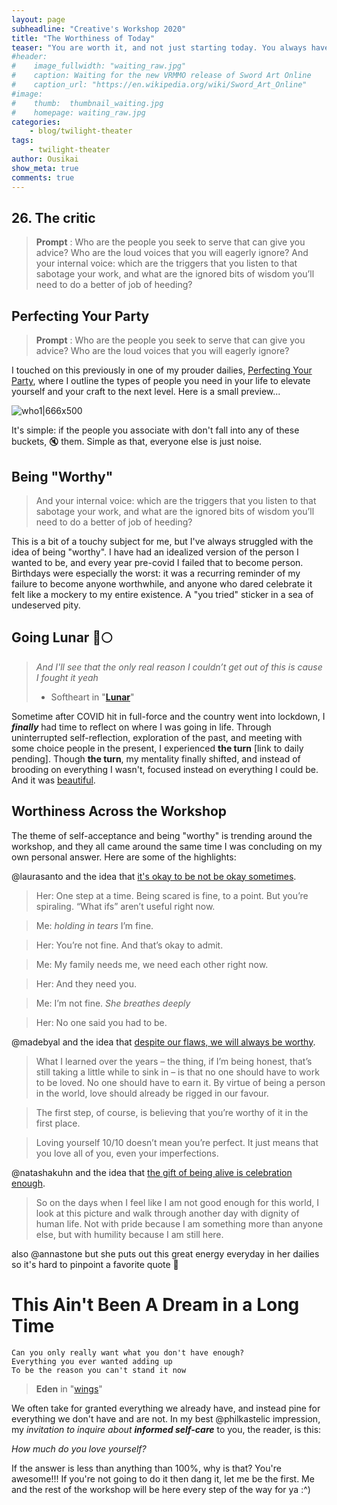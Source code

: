 ```yaml
---
layout: page
subheadline: "Creative's Workshop 2020"
title: "The Worthiness of Today"
teaser: "You are worth it, and not just starting today. You always have been."
#header:
#    image_fullwidth: "waiting_raw.jpg"
#    caption: Waiting for the new VRMMO release of Sword Art Online
#    caption_url: "https://en.wikipedia.org/wiki/Sword_Art_Online"
#image:
#    thumb:  thumbnail_waiting.jpg
#    homepage: waiting_raw.jpg
categories:
    - blog/twilight-theater
tags:
    - twilight-theater
author: Ousikai
show_meta: true
comments: true
---
```

## 26. The critic

> **Prompt** : Who are the people you seek to serve that can give you advice? Who are the loud voices that you will eagerly ignore?
> And your internal voice: which are the triggers that you listen to that sabotage your work, and what are the ignored bits of wisdom you’ll need to do a better of job of heeding?

## Perfecting Your Party 
> **Prompt** : Who are the people you seek to serve that can give you advice? Who are the loud voices that you will eagerly ignore?

I touched on this previously in one of my prouder dailies, [Perfecting Your Party](https://pro2.akimbo.com/t/oscar-k-sandoval-rivera-dailies-tempest-crossing-begins/27179/201?u=mtfallsvr), where I outline the types of people you need in your life to elevate yourself and your craft to the next level. Here is a small preview...

![who1|666x500](upload://eX0gvL2hEJWUbAQTvm1HCZ2gPf5.jpeg) 

It's simple: if the people you associate with don't fall into any of these buckets, :mute: them. Simple as that, everyone else is just noise.  

## Being "Worthy"
> And your internal voice: which are the triggers that you listen to that sabotage your work, and what are the ignored bits of wisdom you’ll need to do a better of job of heeding?

This is a bit of a touchy subject for me, but I've always struggled with the idea of being "worthy". I have had an idealized version of the person I wanted to be, and every year pre-covid I failed that to become person. Birthdays were especially the worst: it was a recurring reminder of my failure to become anyone worthwhile, and anyone who dared celebrate it felt like a mockery to my entire existence. A "you tried" sticker in a sea of undeserved pity. 

## Going Lunar :rocket::full_moon: 
> *And I'll see that the only real reason I couldn’t get out of this is cause I fought it yeah*
> - Softheart in "**[Lunar](https://www.youtube.com/watch?v=DKypuPnkzpY)**"

Sometime after COVID hit in full-force and the country went into lockdown, I ***finally*** had time to reflect on where I was going in life. Through uninterrupted self-reflection, exploration of the past, and meeting with some choice people in the present, I experienced **the turn** [link to daily pending]. Though **the turn**, my mentality finally shifted, and instead of brooding on everything I wasn't, focused instead on everything I could be. And it was [beautiful](https://www.youtube.com/watch?v=bjpsdceKd-g). 

## Worthiness Across the Workshop
The theme of self-acceptance and being "worthy" is trending around the workshop, and they all came around the same time I was concluding on my own personal answer. Here are some of the highlights: 

@laurasanto and the idea that [it's okay to be not be okay sometimes](https://pro2.akimbo.com/t/laura-santo-dailies/26934/221?u=mtfallsvr). 

> Her: One step at a time. Being scared is fine, to a point. But you’re spiraling. “What ifs” aren’t useful right now.

> Me: *holding in tears* I’m fine.

> Her: You’re not fine. And that’s okay to admit.

> Me: My family needs me, we need each other right now.

> Her: And they need you.

> Me: I’m not fine. *She breathes deeply*

> Her: No one said you had to be.


@madebyal and the idea that [despite our flaws, we will always be worthy](https://pro2.akimbo.com/t/al-ibrahim-dailies/27247/235?u=mtfallsvr).

> What I learned over the years – the thing, if I’m being honest, that’s still taking a little while to sink in – is that no one should have to work to be loved. No one should have to earn it. By virtue of being a person in the world, love should already be rigged in our favour.

> The first step, of course, is believing that you’re worthy of it in the first place.

> Loving yourself 10/10 doesn’t mean you’re perfect. It just means that you love all of you, even your imperfections.

@natashakuhn and the idea that [the gift of being alive is celebration enough](https://pro2.akimbo.com/t/natasha-kuhn-dailies/27487/236?u=mtfallsvr). 
> So on the days when I feel like I am not good enough for this world, I look at this picture and walk through another day with dignity of human life. Not with pride because I am something more than anyone else, but with humility because I am still here.

also @annastone but she puts out this great energy everyday in her dailies so it's hard to pinpoint a favorite quote :rofl:  

# This Ain't Been A Dream in a Long Time
```
Can you only really want what you don't have enough?
Everything you ever wanted adding up 
To be the reason you can't stand it now
```
> **Eden** in "[wings](https://www.youtube.com/watch?v=BaSVrSGdQ3s)"


We often take for granted everything we already have, and instead pine for everything we don't have and are not. In my best @philkastelic impression, my *invitation to inquire about  **informed self-care*** to you, the reader, is this:

*How much do you love yourself?* 

If the answer is less than anything than 100%, why is that?  You're awesome!!! If you're not going to do it then dang it, let me be the first. Me and the rest of the workshop will be here every step of the way for ya :^) 